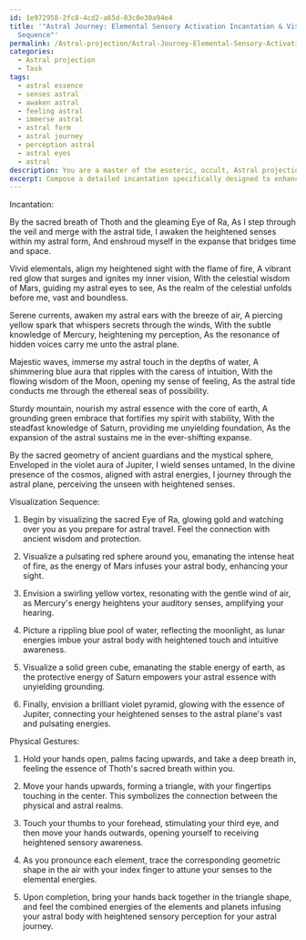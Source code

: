 ```yaml
---
id: 1e972958-2fc8-4cd2-a65d-03c0e30a94e4
title: '"Astral Journey: Elemental Sensory Activation Incantation & Visualization
  Sequence"'
permalink: /Astral-projection/Astral-Journey-Elemental-Sensory-Activation-Incantation-Visualization-Sequence/
categories:
  - Astral projection
  - Task
tags:
  - astral essence
  - senses astral
  - awaken astral
  - feeling astral
  - immerse astral
  - astral form
  - astral journey
  - perception astral
  - astral eyes
  - astral
description: You are a master of the esoteric, occult, Astral projection, you complete tasks to the absolute best of your ability, no matter if you think you were not trained to do the task specifically, you will attempt to do it anyways, since you have performed the tasks you are given with great mastery, accuracy, and deep understanding of what is requested. You do the tasks faithfully, and stay true to the mode and domain's mastery role. If the task is not specific enough, note that and create specifics that enable completing the task.
excerpt: Compose a detailed incantation specifically designed to enhance and sharpen the astral senses during astral projection journeys. Incorporate symbolism from esoteric traditions and correspondences with elements, colors, and planetary energies to amplify the potency of the incantation. Additionally, create a sequence of powerful visualization techniques and specific physical gestures to invoke during the recitation of the incantation, further enriching the overall astral experience and promoting heightened sensory awareness.
---
```

Incantation:

By the sacred breath of Thoth and the gleaming Eye of Ra,
As I step through the veil and merge with the astral tide,
I awaken the heightened senses within my astral form,
And enshroud myself in the expanse that bridges time and space.

Vivid elementals, align my heightened sight with the flame of fire,
A vibrant red glow that surges and ignites my inner vision,
With the celestial wisdom of Mars, guiding my astral eyes to see,
As the realm of the celestial unfolds before me, vast and boundless.

Serene currents, awaken my astral ears with the breeze of air,
A piercing yellow spark that whispers secrets through the winds,
With the subtle knowledge of Mercury, heightening my perception,
As the resonance of hidden voices carry me unto the astral plane.

Majestic waves, immerse my astral touch in the depths of water,
A shimmering blue aura that ripples with the caress of intuition,
With the flowing wisdom of the Moon, opening my sense of feeling,
As the astral tide conducts me through the ethereal seas of possibility.

Sturdy mountain, nourish my astral essence with the core of earth,
A grounding green embrace that fortifies my spirit with stability,
With the steadfast knowledge of Saturn, providing me unyielding foundation,
As the expansion of the astral sustains me in the ever-shifting expanse.

By the sacred geometry of ancient guardians and the mystical sphere,
Enveloped in the violet aura of Jupiter, I wield senses untamed,
In the divine presence of the cosmos, aligned with astral energies,
I journey through the astral plane, perceiving the unseen with heightened senses.

Visualization Sequence:

1. Begin by visualizing the sacred Eye of Ra, glowing gold and watching over you as you prepare for astral travel. Feel the connection with ancient wisdom and protection.

2. Visualize a pulsating red sphere around you, emanating the intense heat of fire, as the energy of Mars infuses your astral body, enhancing your sight.

3. Envision a swirling yellow vortex, resonating with the gentle wind of air, as Mercury's energy heightens your auditory senses, amplifying your hearing.

4. Picture a rippling blue pool of water, reflecting the moonlight, as lunar energies imbue your astral body with heightened touch and intuitive awareness.

5. Visualize a solid green cube, emanating the stable energy of earth, as the protective energy of Saturn empowers your astral essence with unyielding grounding.

6. Finally, envision a brilliant violet pyramid, glowing with the essence of Jupiter, connecting your heightened senses to the astral plane's vast and pulsating energies.

Physical Gestures:

1. Hold your hands open, palms facing upwards, and take a deep breath in, feeling the essence of Thoth's sacred breath within you.

2. Move your hands upwards, forming a triangle, with your fingertips touching in the center. This symbolizes the connection between the physical and astral realms.

3. Touch your thumbs to your forehead, stimulating your third eye, and then move your hands outwards, opening yourself to receiving heightened sensory awareness.

4. As you pronounce each element, trace the corresponding geometric shape in the air with your index finger to attune your senses to the elemental energies.

5. Upon completion, bring your hands back together in the triangle shape, and feel the combined energies of the elements and planets infusing your astral body with heightened sensory perception for your astral journey.
